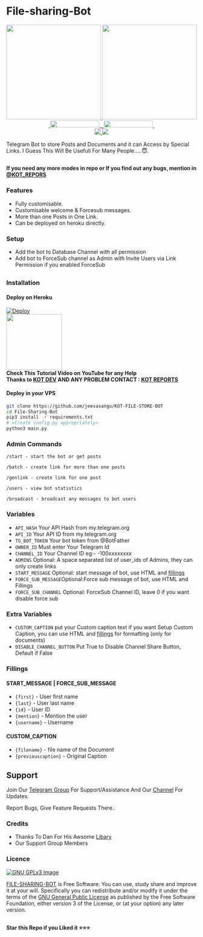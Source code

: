 # File-sharing-Bot

<p align="center">
  <a href="https://www.python.org">
    <img src="http://ForTheBadge.com/images/badges/made-with-python.svg" width ="250">
  </a>
  <a href="https://github.com/KOT-BOTS-REPO/PyrogramGenStr">
    <img src="https://github.com/KOT-BOTS-REPO/PyrogramGenStr/blob/main/resources/KOTBOTSgenStrSession-badge.svg" width="250">
  </a><br>
  <a href="https://t.me/KOT_BOTS">
    &nbsp;<img src="https://img.shields.io/badge/KOT%20%F0%9D%95%8F%20Bots-Channel-blue?style=flat-square&logo=telegram" width="130" height="18">&nbsp;
  </a>
  <a href="https://t.me/KOT_REPORS">
    &nbsp;<img src="https://img.shields.io/badge/KOT%20%F0%9D%95%8F%20Bots-Group-blue?style=flat-square&logo=telegram" width="130" height="18">&nbsp;
  </a>
  <br>
  <a href="https://github.com/KOT-BOTS-REPO/KOT-FILE-SHARING-BOT/stargazers">
    <img src="https://img.shields.io/github/stars/KOT-BOTS-REPO/KOT-FILE-SHARING-BOT?style=social">
  </a>
  <a href="https://github.com/KOT-BOTS-REPO/KOT-FILE-SHARING-BOT/fork">
    <img src="https://img.shields.io/github/forks/KOT-BOTS-REPO/KOT-FILE-SHARING-BOT?label=Fork&style=social">
  </a>  
</p>


Telegram Bot to store Posts and Documents and it can Access by Special Links.
I Guess This Will Be Usefull For Many People.....😇. 

##

**If you need any more modes in repo or If you find out any bugs, mention in [@KOT_REPORS](https://www.telegram.dog/KOT_REPORS)**

### Features
- Fully customisable.
- Customisable welcome & Forcesub messages.
- More than one Posts in One Link.
- Can be deployed on heroku directly.

### Setup

- Add the bot to Database Channel with all permission
- Add bot to ForceSub channel as Admin with Invite Users via Link Permission if you enabled ForceSub 

##
### Installation
#### Deploy on Heroku
[![Deploy](https://www.herokucdn.com/deploy/button.svg)](https://heroku.com/deploy?template=https://github.com/KOT-BOTS-REPO/KOT-FILE-SHARING-BOT)</br>
<a href="https://t.me/KOT_SOURCE_CODE">
  <img src="https://img.shields.io/badge/How%20to-Deploy-red?logo=youtube" width="147">
</a><br>
**Check This Tutorial Video on YouTube for any Help**<br>
**Thanks to [KOT DEV](https://t.me/KOT_DEVELOPERS) AND ANY PROBLEM CONTACT : [KOT REPORTS](https://t.me/KOT_REPORS)**

#### Deploy in your VPS
````bash
git clone https://github.com/jeevasangu/KOT-FILE-STORE-BOT
cd File-Sharing-Bot
pip3 install -r requirements.txt
# <Create config.py appropriately>
python3 main.py
````

### Admin Commands

```
/start - start the bot or get posts

/batch - create link for more than one posts

/genlink - create link for one post

/users - view bot statistics

/broadcast - broadcast any messages to bot users
```

### Variables

* `API_HASH` Your API Hash from my.telegram.org
* `API_ID` Your API ID from my.telegram.org
* `TG_BOT_TOKEN` Your bot token from @BotFather
* `OWNER_ID` Must enter Your Telegram Id
* `CHANNEL_ID` Your Channel ID eg:- -100xxxxxxxx
* `ADMINS` Optional: A space separated list of user_ids of Admins, they can only create links
* `START_MESSAGE` Optional: start message of bot, use HTML and <a href='https://github.com/KOT-BOTS-REPO/KOT-FILE-STORE-BOT/blob/main/README.md#start_message'>fillings</a>
* `FORCE_SUB_MESSAGE`Optional:Force sub message of bot, use HTML and Fillings
* `FORCE_SUB_CHANNEL` Optional: ForceSub Channel ID, leave 0 if you want disable force sub

### Extra Variables

* `CUSTOM_CAPTION` put your Custom caption text if you want Setup Custom Caption, you can use HTML and <a href='https://github.com/CodeXBotz/File-Sharing-Bot/blob/main/README.md#custom_caption'>fillings</a> for formatting (only for documents)
* `DISABLE_CHANNEL_BUTTON` Put True to Disable Channel Share Button, Default if False

### Fillings
#### START_MESSAGE | FORCE_SUB_MESSAGE

* `{first}` - User first name
* `{last}` - User last name
* `{id}` - User ID
* `{mention}` - Mention the user
* `{username}` - Username

#### CUSTOM_CAPTION

* `{filename}` - file name of the Document
* `{previouscaption}` - Original Caption


## Support   
Join Our [Telegram Group](https://www.telegram.dog/KOT_REPORTS) For Support/Assistance And Our [Channel](https://www.telegram.dog/KOT_BOTS) For Updates.   
   
Report Bugs, Give Feature Requests There..   

### Credits

- Thanks To Dan For His Awsome [Libary](https://github.com/pyrogram/pyrogram)
- Our Support Group Members

### Licence
[![GNU GPLv3 Image](https://www.gnu.org/graphics/gplv3-127x51.png)](http://www.gnu.org/licenses/gpl-3.0.en.html)  

[FILE-SHARING-BOT](https://github.com/KOT-BOTS-REPO/KOT-FILE-STORE-BOT/) is Free Software: You can use, study share and improve it at your
will. Specifically you can redistribute and/or modify it under the terms of the
[GNU General Public License](https://www.gnu.org/licenses/gpl.html) as
published by the Free Software Foundation, either version 3 of the License, or
(at your option) any later version. 

##

   **Star this Repo if you Liked it ⭐⭐⭐**


